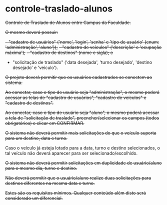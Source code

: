 # controle-traslado-alunos
~~Controle de Traslado de Alunos entre Campus da Faculdade.~~

~~O mesmo deverá possuir:~~

~~- "cadastro de usuários" ('nome', 'login', 'senha' e 'tipo de usuário' {enum: 'administração', 'aluno'});~~
~~- "cadastro de veículos" ('descrição' e 'ocupação máxima');~~
~~- "cadastro de destinos" (nome e sigla); e~~
- "solicitação de traslado" ('data desejada', 'turno desejado', 'destino desejado' e 'veículo').

~~O projeto deverá permitir que os usuários cadastrados se conectem ao sistema.~~

~~Ao conectar, caso o tipo de usuário seja "administração", o mesmo poderá acessar as telas de "cadastro de usuários", "cadastro de veículos" e "cadastro de destinos".~~

~~Ao conectar, caso o tipo de usuário seja "aluno", o mesmo poderá acessar a tela de "solicitação de traslado", preencher/selecionar os campos (todos obrigatórios) e clicar em CONFIRMAR.~~

~~O sistema não deverá permitir mais solicitações do que o veículo suporta para um destino, data e turno.~~

Caso o veículo já esteja lotado para a data, turno e destino selecionados, o tal veículo não deverá aparecer para ser selecionado/escolhido.

~~O sistema não deverá permitir solicitações em duplicidade de usuário/aluno para o mesmo dia, turno e destino.~~

~~Não deverá permitir que o usuário/aluno realize duas solicitações para destinos diferentes na mesma data e turno.~~

~~Estes são os requisitos mínimos.  Qualquer conteúdo além disto será considerado um diferencial.~~

